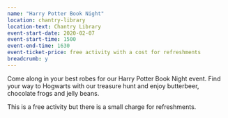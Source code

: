 ```yaml
---
name: "Harry Potter Book Night"
location: chantry-library
location-text: Chantry Library
event-start-date: 2020-02-07
event-start-time: 1500
event-end-time: 1630
event-ticket-price: free activity with a cost for refreshments
breadcrumb: y
---
```


Come along in your best robes for our Harry Potter Book Night event. Find your way to Hogwarts with our treasure hunt and enjoy butterbeer, chocolate frogs and jelly beans.

This is a free activity but there is a small charge for refreshments.
